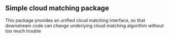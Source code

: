 ## Simple cloud matching package

This package provides an unified cloud matching interface, so that downstream code can change underlying cloud matching algorithm without too much trouble
